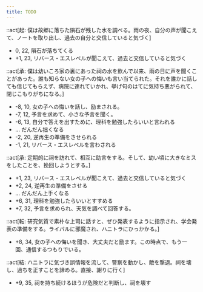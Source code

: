 ```yaml
---
title: TODO
---
```


::act[起: 僕は故郷に落ちた隕石が残した水を調べる。雨の夜、自分の声が聞こえて、ノートを取り出し、過去の自分と交信していると気づく]

- 0, 22, 隕石が落ちてくる
- +1, 23, リバース・エスレベルが聞こえて、過去と交信していると気づく

::act[承: 僕は幼いころ家の裏にあった祠の水を飲んで以来、雨の日に声を聞くことがあった。誰も知らない女の子への悔いも言い当てられた。それを誰かに話しても信じてもらえず、病院に連れていかれ、挙げ句のはてに気持ち悪がられて、閉じこもりがちになる。]

- -8, 10, 女の子への悔いを話し、励まされる。
- -7, 12, 予言を求めて、小さな予言を聞く。
- -6, 13, 自分で答えを出すために、理科を勉強したらいいと言われる
- ... だんだん拙くなる
- -2, 20, 逆再生の準備をさせられる
- -1, 21, リバース・エスレベルを言わされる

::act[承: 定期的に祠を訪れて、相互に助言をする。そして、幼い頃に大きなミスをしたことを、挽回しようとする。]

- +1, 23, リバース・エスレベルが聞こえて、過去と交信していると気づく
- +2, 24, 逆再生の準備をさせる
- ... だんだん上手くなる
- +6, 31, 理科を勉強したらいいとすすめる
- +7, 32, 予言を求められ、天気を調べて回答する。

::act[転: 研究気質で素朴な上司に話すと、ぜひ発表するように指示され、学会発表の準備をする。ライバルに邪魔され、ハニトラにひっかかる。]

- +8, 34, 女の子への悔いを聞き、大丈夫だと励ます。この時点で、もう一回、通信するつもりでいる。

::act[結: ハニトラに気づき誤情報を流して、警察を動かし、敵を撃退。祠を壊し、過ちを正すことを諦める。直接、謝りに行く]

- +9, 35, 祠を持ち続けるほうが危険だと判断し、祠を壊す
